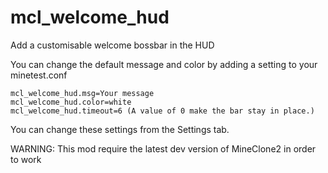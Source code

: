 # mcl_welcome_hud
Add a customisable welcome bossbar in the HUD

You can change the default message and color by adding a setting to your minetest.conf

    mcl_welcome_hud.msg=Your message
    mcl_welcome_hud.color=white
    mcl_welcome_hud.timeout=6 (A value of 0 make the bar stay in place.)

You can change these settings from the Settings tab.

WARNING: This mod require the latest dev version of MineClone2 in order to work

